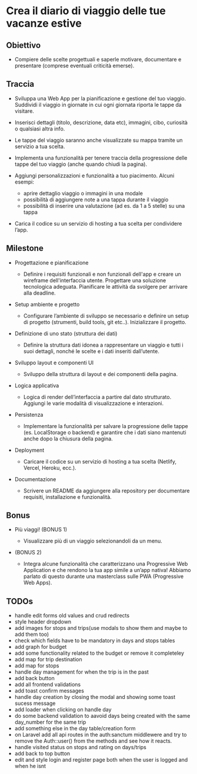 # Crea il diario di viaggio delle tue vacanze estive

## Obiettivo

- Compiere delle scelte progettuali e saperle motivare, documentare e presentare (comprese eventuali criticità emerse).

## Traccia

- Sviluppa una Web App per la pianificazione e gestione del tuo viaggio. Suddividi il viaggio in giornate in cui ogni giornata riporta le tappe da visitare.
- Inserisci dettagli (titolo, descrizione, data etc), immagini, cibo, curiosità o qualsiasi altra info.
- Le tappe del viaggio saranno anche visualizzate su mappa tramite un servizio a tua scelta.

- Implementa una funzionalità per tenere traccia della progressione delle tappe del tuo viaggio (anche quando chiudi la pagina).
- Aggiungi personalizzazioni e funzionalità a tuo piacimento. Alcuni esempi:
  - aprire dettaglio viaggio o immagini in una modale
  - possibilità di aggiungere note a una tappa durante il viaggio
  - possibilità di inserire una valutazione (ad es. da 1 a 5 stelle) su una tappa
- Carica il codice su un servizio di hosting a tua scelta per condividere l’app.

## Milestone

- Progettazione e pianificazione

  - Definire i requisiti funzionali e non funzionali dell'app e creare un wireframe dell'interfaccia utente. Progettare una soluzione tecnologica adeguata. Pianificare le attività da svolgere per arrivare alla deadline.

- Setup ambiente e progetto

  - Configurare l’ambiente di sviluppo se necessario e definire un setup di progetto (strumenti, build tools, git etc..). Inizializzare il progetto.

- Definizione di uno stato (struttura dei dati)

  - Definire la struttura dati idonea a rappresentare un viaggio e tutti i suoi dettagli, nonché le scelte e i dati inseriti dall’utente.

- Sviluppo layout e componenti UI

  - Sviluppo della struttura di layout e dei componenti della pagina.

- Logica applicativa

  - Logica di render dell’interfaccia a partire dal dato strutturato. Aggiungi le varie modalità di visualizzazione e interazioni.

- Persistenza

  - Implementare la funzionalità per salvare la progressione delle tappe (es. LocalStorage o backend) e garantire che i dati siano mantenuti anche dopo la chiusura della pagina.

- Deployment

  - Caricare il codice su un servizio di hosting a tua scelta (Netlify, Vercel, Heroku, ecc.).

- Documentazione
  - Scrivere un README da aggiungere alla repository per documentare requisiti, installazione e funzionalità.

## Bonus

- Più viaggi! (BONUS 1)

  - Visualizzare più di un viaggio selezionandoli da un menu.

- (BONUS 2)
  - Integra alcune funzionalità che caratterizzano una Progressive Web Application e che rendono la tua app simile a un’app nativa! Abbiamo parlato di questo durante una masterclass sulle PWA (Progressive Web Apps).

## TODOs

- handle edit forms old values and crud redirects
- style header dropdown
- add images for stops and trips(use modals to show them and maybe to add them too)
- check which fields have to be mandatory in days and stops tables
- add graph for budget
- add some functionality related to the budget or remove it completeley
- add map for trip destination
- add map for stops
- handle day management for when the trip is in the past
- add back button
- add all frontend validations
- add toast confirm messages
- handle day creation by closing the modal and showing some toast sucess message
- add loader when clicking on handle day
- do some backend validation to aavoid days being created with the same day_number for the same trip
- add something else in the day table/creation form
- on Laravel add all api routes in the auth:sanctum middlewere and try to remove the Auth::user() from the methods and see how it reacts.
- handle visited status on stops and rating on days/trips
- add back to top button
- edit and style login and register page both when the user is logged and when he isnt
